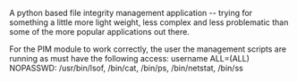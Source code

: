 A python based file integrity management application -- trying for something a little more light weight, less complex and less problematic than some of the more popular applications out there.

For the PIM  module to work correctly, the user the management scripts are running as must have the following access:
username ALL=(ALL) NOPASSWD: /usr/bin/lsof, /bin/cat, /bin/ps, /bin/netstat, /bin/ss

